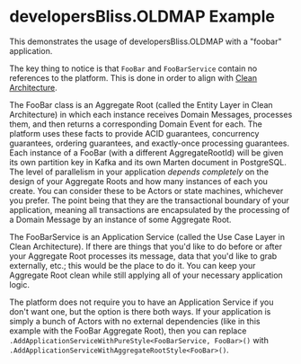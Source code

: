 # developersBliss.OLDMAP Example

This demonstrates the usage of developersBliss.OLDMAP with a "foobar" application.

The key thing to notice is that `FooBar` and `FooBarService` contain no references to the platform. This is done in order to align with [Clean Architecture](https://blog.cleancoder.com/uncle-bob/2012/08/13/the-clean-architecture.html).

The FooBar class is an Aggregate Root (called the Entity Layer in Clean Architecture) in which each instance receives Domain Messages, processes them, and then returns a corresponding Domain Event for each. The platform uses these facts to provide ACID guarantees, concurrency guarantees, ordering guarantees, and exactly-once processing guarantees. Each instance of a FooBar (with a different AggregateRootId) will be given its own partition key in Kafka and its own Marten document in PostgreSQL. The level of parallelism in your application _depends completely_ on the design of your Aggregate Roots and how many instances of each you create. You can consider these to be Actors or state machines, whichever you prefer. The point being that they are the transactional boundary of your application, meaning all transactions are encapsulated by the processing of a Domain Message by an instance of some Aggregate Root.

The FooBarService is an Application Service (called the Use Case Layer in Clean Architecture). If there are things that you'd like to do before or after your Aggregate Root processes its message, data that you'd like to grab externally, etc.; this would be the place to do it. You can keep your Aggregate Root clean while still applying all of your necessary application logic.

The platform does not require you to have an Application Service if you don't want one, but the option is there both ways. If your application is simply a bunch of Actors with no external dependencies (like in this example with the FooBar Aggregate Root), then you can replace `.AddApplicationServiceWithPureStyle<FooBarService, FooBar>()` with `.AddApplicationServiceWithAggregateRootStyle<FooBar>()`.
